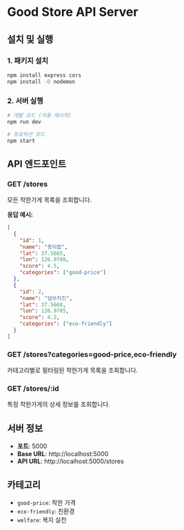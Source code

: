 # Good Store API Server

## 설치 및 실행

### 1. 패키지 설치
```bash
npm install express cors
npm install -D nodemon
```

### 2. 서버 실행
```bash
# 개발 모드 (자동 재시작)
npm run dev

# 프로덕션 모드
npm start
```

## API 엔드포인트

### GET /stores
모든 착한가게 목록을 조회합니다.

**응답 예시:**
```json
[
  {
    "id": 1,
    "name": "종이밥",
    "lat": 37.5665,
    "lon": 126.9780,
    "score": 4.5,
    "categories": ["good-price"]
  },
  {
    "id": 2,
    "name": "덤브치킨",
    "lat": 37.5668,
    "lon": 126.9785,
    "score": 4.2,
    "categories": ["eco-friendly"]
  }
]
```

### GET /stores?categories=good-price,eco-friendly
카테고리별로 필터링된 착한가게 목록을 조회합니다.

### GET /stores/:id
특정 착한가게의 상세 정보를 조회합니다.

## 서버 정보
- **포트**: 5000
- **Base URL**: http://localhost:5000
- **API URL**: http://localhost:5000/stores

## 카테고리
- `good-price`: 착한 가격
- `eco-friendly`: 친환경
- `welfare`: 복지 실천

